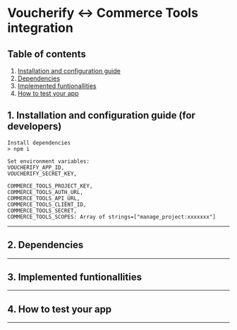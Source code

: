 # Voucherify <-> Commerce Tools integration

## Table of contents
1. [Installation and configuration guide](#1-installation-and-configuration-guide)
2. [Dependencies](#2-dependencies)
3. [Implemented funtionallities](#3-implemented-funtionallities)
4. [How to test your app](#4-how-to-test-your-app)

## 1. Installation and configuration guide (for developers)
    Install dependencies 
    > npm i

    Set environment variables: 
    VOUCHERIFY_APP_ID, 
    VOUCHERIFY_SECRET_KEY,

    COMMERCE_TOOLS_PROJECT_KEY,
    COMMERCE_TOOLS_AUTH_URL,
    COMMERCE_TOOLS_API_URL,
    COMMERCE_TOOLS_CLIENT_ID,
    COMMERCE_TOOLS_SECRET,
    COMMERCE_TOOLS_SCOPES: Array of strings=["manage_project:xxxxxxx"] 
---
## 2. Dependencies
---
## 3. Implemented funtionallities
---
## 4. How to test your app
---